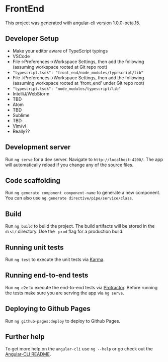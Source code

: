 # FrontEnd

This project was generated with [angular-cli](https://github.com/angular/angular-cli) version 1.0.0-beta.15.

## Developer Setup
* Make your editor aware of TypeScript typings
 * VSCode
  * File->Preferences->Workspace Settings, then add the following (assuming workspace rooted at Git repo root)
   * `"typescript.tsdk": "front_end/node_modules/typescript/lib"`
  * File->Preferences->Workspace Settings, then add the following (assuming workspace rooted at 'front_end' under Git repo root)
   * `"typescript.tsdk": "node_modules/typescript/lib"`
 * IntelliJ/WebStorm
  * TBD
 * Atom
  * TBD
 * Sublime
  * TBD
 * Vim/vi
  * Really??  
   
## Development server
Run `ng serve` for a dev server. Navigate to `http://localhost:4200/`. The app will automatically reload if you change any of the source files.

## Code scaffolding

Run `ng generate component component-name` to generate a new component. You can also use `ng generate directive/pipe/service/class`.

## Build

Run `ng build` to build the project. The build artifacts will be stored in the `dist/` directory. Use the `-prod` flag for a production build.

## Running unit tests

Run `ng test` to execute the unit tests via [Karma](https://karma-runner.github.io).

## Running end-to-end tests

Run `ng e2e` to execute the end-to-end tests via [Protractor](http://www.protractortest.org/). 
Before running the tests make sure you are serving the app via `ng serve`.

## Deploying to Github Pages

Run `ng github-pages:deploy` to deploy to Github Pages.

## Further help

To get more help on the `angular-cli` use `ng --help` or go check out the [Angular-CLI README](https://github.com/angular/angular-cli/blob/master/README.md).
